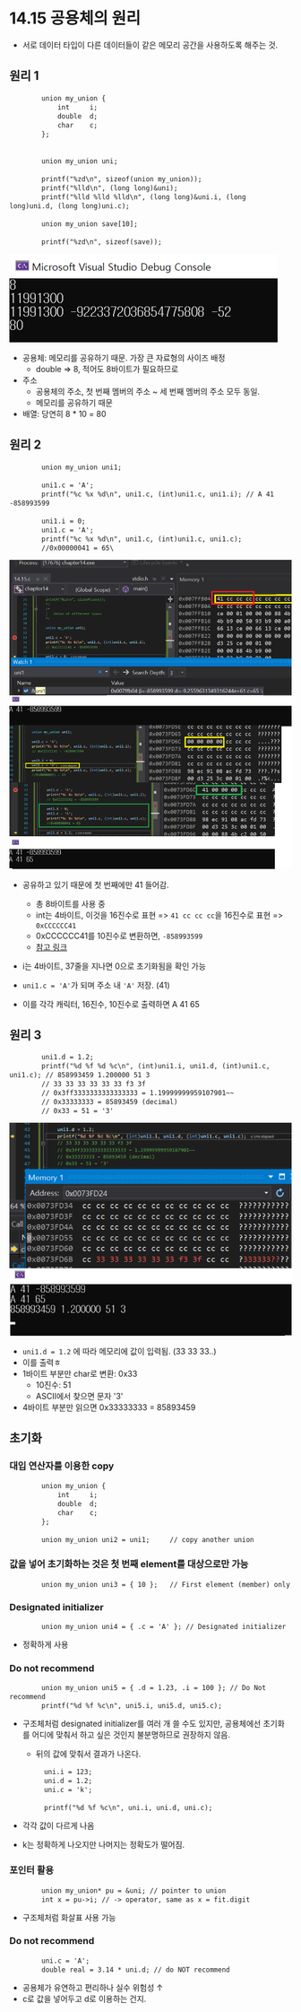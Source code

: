 # 14.15 공용체의 원리

* 서로 데이터 타입이 다른 데이터들이 같은 메모리 공간을 사용하도록 해주는 것.

## 원리 1

            union my_union {
                int		i;
                double	d;
                char	c;
            };


            union my_union uni;

            printf("%zd\n", sizeof(union my_union));
            printf("%lld\n", (long long)&uni);
            printf("%lld %lld %lld\n", (long long)&uni.i, (long long)uni.d, (long long)uni.c);

            union my_union save[10];

            printf("%zd\n", sizeof(save));

![](../images/chapter14/union1.png)

* 공용체: 메모리를 공유하기 때문. 가장 큰 자료형의 사이즈 배정
    - double => 8, 적어도 8바이트가 필요하므로
* 주소
    - 공용체의 주소, 첫 번째 멤버의 주소 ~ 세 번째 멤버의 주소 모두 동일.
    - 메모리를 공유하기 때문
* 배열: 당연히 8 * 10 = 80


## 원리 2


            union my_union uni1;

            uni1.c = 'A';
            printf("%c %x %d\n", uni1.c, (int)uni1.c, uni1.i); // A 41 -858993599
            
            uni1.i = 0;
            uni1.c = 'A';
            printf("%c %x %d\n", uni1.c, (int)uni1.c, uni1.c);
            //0x00000041 = 65\

![](../images/chapter14/union2.png)

* 공유하고 있기 때문에 첫 번째에만 41 들어감.
    - 총 8바이트를 사용 중
    - int는 4바이트, 이것을 16진수로 표현 => `41 cc cc cc`을 16진수로 표현 => `0xCCCCCC41`
    - 0xCCCCCC41를 10진수로 변환하면, `-858993599`
    - [참고 링크](http://www.binaryconvert.com/result_signed_int.html?hexadecimal=CCCCCC41)

* i는 4바이트, 37줄을 지나면 0으로 초기화됨을 확인 가능
* `uni1.c = 'A'`가 되며 주소 내 `'A'` 저장. (41)
* 이를 각각 캐릭터, 16진수, 10진수로 출력하면 A 41 65

## 원리 3


            uni1.d = 1.2;
            printf("%d %f %d %c\n", (int)uni1.i, uni1.d, (int)uni1.c, uni1.c); // 858993459 1.200000 51 3
            // 33 33 33 33 33 33 f3 3f
            // 0x3ff3333333333333333 = 1.19999999959107901~~
            // 0x33333333 = 85893459 (decimal)
            // 0x33 = 51 = '3'

![](../images/chapter14/union3.png)

* `uni1.d = 1.2` 에 따라 메모리에 값이 입력됨. (33 33 33..)
* 이를 출력ㅎ   
* 1바이트 부분만 char로 변환: 0x33
    - 10진수: 51 
    - ASCII에서 찾으면 문자 '3'
* 4바이트 부분만 읽으면 0x33333333 = 85893459

## 초기화
### 대입 연산자를 이용한 copy
            union my_union {
                int		i;
                double	d;
                char	c;
            };

            union my_union uni2 = uni1;		// copy another union
### 값을 넣어 초기화하는 것은 첫 번째 element를 대상으로만 가능

            union my_union uni3 = { 10 };	// First element (member) only

### Designated initializer

            union my_union uni4 = { .c = 'A' }; // Designated initializer
* 정확하게 사용

### Do not recommend

            union my_union uni5 = { .d = 1.23, .i = 100 }; // Do Not recommend
            printf("%d %f %c\n", uni5.i, uni5.d, uni5.c);

* 구조체처럼 designated initializer를 여러 개 쓸 수도 있지만, 공용체에선 초기화를 어디에 맞춰서 하고 싶은 것인지 불분명하므로 권장하지 않음.

    - 뒤의 값에 맞춰서 결과가 나온다.


            uni.i = 123;
            uni.d = 1.2;
            uni.c = 'k';

            printf("%d %f %c\n", uni.i, uni.d, uni.c); 
* 각각 값이 다르게 나옴
* k는 정확하게 나오지만 나머지는 정확도가 떨어짐.

### 포인터 활용

            union my_union* pu = &uni; // pointer to union
            int x = pu->i; // -> operator, same as x = fit.digit

* 구조체처럼 화살표 사용 가능 

### Do not recommend
            uni.c = 'A';
            double real = 3.14 * uni.d; // do NOT recommend

* 공용체가 유연하고 편리하나 실수 위험성 ↑
* c로 값을 넣어두고 d로 이용하는 건지.


